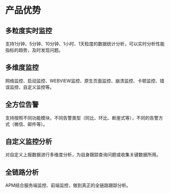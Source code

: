 # 产品优势

## 多粒度实时监控

支持1分钟、5分钟、10分钟、1小时、1天粒度的数据统计分析，可以实时分析性能指标的趋势，及时发现问题。

## 多维度监控

网络监控、启动监控、WEBVIEW监控、原生页面监控、崩溃监控、卡顿监控、错误监控、自定义监控等。

## 全方位告警

支持按照不同功能模块，不同告警类型（同比、环比、断崖式等），不同的告警方式（微信、邮件等）。

## 自定义监控分析

对自定义上报数据进行多维度分析，为自身跟踪查询问题或收集关键数据所用。

## 全链路分析

APM结合服务端监控、前端监控，做到真正的全链路跟踪分析。

